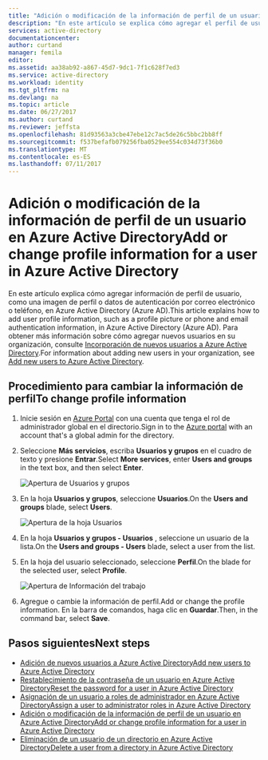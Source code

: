 ```yaml
---
title: "Adición o modificación de la información de perfil de un usuario en Azure Active Directory | Microsoft Docs"
description: "En este artículo se explica cómo agregar el perfil de usuario, incluida la imagen de perfil, en Azure Active Directory."
services: active-directory
documentationcenter: 
author: curtand
manager: femila
editor: 
ms.assetid: aa38ab92-a867-45d7-9dc1-7f1c628f7ed3
ms.service: active-directory
ms.workload: identity
ms.tgt_pltfrm: na
ms.devlang: na
ms.topic: article
ms.date: 06/27/2017
ms.author: curtand
ms.reviewer: jeffsta
ms.openlocfilehash: 81d93563a3cbe47ebe12c7ac5de26c5bbc2bb8ff
ms.sourcegitcommit: f537befafb079256fba0529ee554c034d73f36b0
ms.translationtype: MT
ms.contentlocale: es-ES
ms.lasthandoff: 07/11/2017
---
```

# <a name="add-or-change-profile-information-for-a-user-in-azure-active-directory"></a><span data-ttu-id="2ee9f-103">Adición o modificación de la información de perfil de un usuario en Azure Active Directory</span><span class="sxs-lookup"><span data-stu-id="2ee9f-103">Add or change profile information for a user in Azure Active Directory</span></span>
<span data-ttu-id="2ee9f-104">En este artículo explica cómo agregar información de perfil de usuario, como una imagen de perfil o datos de autenticación por correo electrónico o teléfono, en Azure Active Directory (Azure AD).</span><span class="sxs-lookup"><span data-stu-id="2ee9f-104">This article explains how to add user profile information, such as a profile picture or phone and email authentication information, in Azure Active Directory (Azure AD).</span></span> <span data-ttu-id="2ee9f-105">Para obtener más información sobre cómo agregar nuevos usuarios en su organización, consulte [Incorporación de nuevos usuarios a Azure Active Directory](active-directory-users-create-azure-portal.md).</span><span class="sxs-lookup"><span data-stu-id="2ee9f-105">For information about adding new users in your organization, see [Add new users to Azure Active Directory](active-directory-users-create-azure-portal.md).</span></span>

## <a name="to-change-profile-information"></a><span data-ttu-id="2ee9f-106">Procedimiento para cambiar la información de perfil</span><span class="sxs-lookup"><span data-stu-id="2ee9f-106">To change profile information</span></span>
1. <span data-ttu-id="2ee9f-107">Inicie sesión en [Azure Portal](https://portal.azure.com) con una cuenta que tenga el rol de administrador global en el directorio.</span><span class="sxs-lookup"><span data-stu-id="2ee9f-107">Sign in to the [Azure portal](https://portal.azure.com) with an account that's a global admin for the directory.</span></span>
2. <span data-ttu-id="2ee9f-108">Seleccione **Más servicios**, escriba **Usuarios y grupos** en el cuadro de texto y presione **Entrar**.</span><span class="sxs-lookup"><span data-stu-id="2ee9f-108">Select **More services**, enter **Users and groups** in the text box, and then select **Enter**.</span></span>

   ![Apertura de Usuarios y grupos](./media/active-directory-users-profile-azure-portal/create-users-user-management.png)
3. <span data-ttu-id="2ee9f-110">En la hoja **Usuarios y grupos**, seleccione **Usuarios**.</span><span class="sxs-lookup"><span data-stu-id="2ee9f-110">On the **Users and groups** blade, select **Users**.</span></span>

   ![Apertura de la hoja Usuarios](./media/active-directory-users-profile-azure-portal/create-users-open-users-blade.png)
4. <span data-ttu-id="2ee9f-112">En la hoja **Usuarios y grupos - Usuarios** , seleccione un usuario de la lista.</span><span class="sxs-lookup"><span data-stu-id="2ee9f-112">On the **Users and groups - Users** blade, select a user from the list.</span></span>
5. <span data-ttu-id="2ee9f-113">En la hoja del usuario seleccionado, seleccione **Perfil**.</span><span class="sxs-lookup"><span data-stu-id="2ee9f-113">On the blade for the selected user, select **Profile**.</span></span>

    ![Apertura de Información del trabajo](./media/active-directory-users-profile-azure-portal/active-directory-create-users-profile.png)
6. <span data-ttu-id="2ee9f-115">Agregue o cambie la información de perfil.</span><span class="sxs-lookup"><span data-stu-id="2ee9f-115">Add or change the profile information.</span></span> <span data-ttu-id="2ee9f-116">En la barra de comandos, haga clic en **Guardar**.</span><span class="sxs-lookup"><span data-stu-id="2ee9f-116">Then, in the command bar, select **Save**.</span></span>

## <a name="next-steps"></a><span data-ttu-id="2ee9f-117">Pasos siguientes</span><span class="sxs-lookup"><span data-stu-id="2ee9f-117">Next steps</span></span>
* [<span data-ttu-id="2ee9f-118">Adición de nuevos usuarios a Azure Active Directory</span><span class="sxs-lookup"><span data-stu-id="2ee9f-118">Add new users to Azure Active Directory</span></span>](active-directory-users-create-azure-portal.md)
* [<span data-ttu-id="2ee9f-119">Restablecimiento de la contraseña de un usuario en Azure Active Directory</span><span class="sxs-lookup"><span data-stu-id="2ee9f-119">Reset the password for a user in Azure Active Directory</span></span>](active-directory-users-reset-password-azure-portal.md)
* [<span data-ttu-id="2ee9f-120">Asignación de un usuario a roles de administrador en Azure Active Directory</span><span class="sxs-lookup"><span data-stu-id="2ee9f-120">Assign a user to administrator roles in Azure Active Directory</span></span>](active-directory-users-assign-role-azure-portal.md)
* [<span data-ttu-id="2ee9f-121">Adición o modificación de la información de perfil de un usuario en Azure Active Directory</span><span class="sxs-lookup"><span data-stu-id="2ee9f-121">Add or change profile information for a user in Azure Active Directory</span></span>](active-directory-users-work-info-azure-portal.md)
* [<span data-ttu-id="2ee9f-122">Eliminación de un usuario de un directorio en Azure Active Directory</span><span class="sxs-lookup"><span data-stu-id="2ee9f-122">Delete a user from a directory in Azure Active Directory</span></span>](active-directory-users-delete-user-azure-portal.md)
